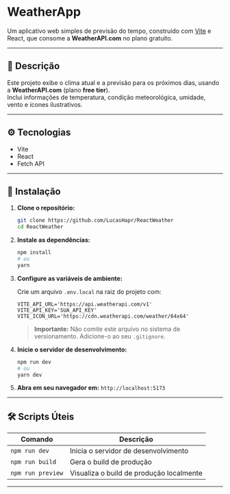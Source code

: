 # WeatherApp

Um aplicativo web simples de previsão do tempo, construído com [Vite](https://vitejs.dev/) e React, que consome a **WeatherAPI.com** no plano gratuito.

---

## 📖 Descrição

Este projeto exibe o clima atual e a previsão para os próximos dias, usando a **WeatherAPI.com** (plano **free tier**).  
Inclui informações de temperatura, condição meteorológica, umidade, vento e ícones ilustrativos.

---

## ⚙️ Tecnologias

- Vite  
- React  
- Fetch API  

---

## 🚀 Instalação

1. **Clone o repositório:**
    ~~~bash
    git clone https://github.com/LucasHapr/ReactWeather
    cd ReactWeather
    ~~~

2. **Instale as dependências:**
    ~~~bash
    npm install
    # ou
    yarn
    ~~~

3. **Configure as variáveis de ambiente:**

    Crie um arquivo `.env.local` na raiz do projeto com:

    ~~~dotenv
    VITE_API_URL='https://api.weatherapi.com/v1'
    VITE_API_KEY='SUA_API_KEY'
    VITE_ICON_URL='https://cdn.weatherapi.com/weather/64x64'
    ~~~

    > **Importante:** Não comite este arquivo no sistema de versionamento. Adicione-o ao seu `.gitignore`.

4. **Inicie o servidor de desenvolvimento:**
    ~~~bash
    npm run dev
    # ou
    yarn dev
    ~~~

5. **Abra em seu navegador em:** `http://localhost:5173`

---

## 🛠️ Scripts Úteis

| Comando           | Descrição                                |
|-------------------|------------------------------------------|
| `npm run dev`     | Inicia o servidor de desenvolvimento     |
| `npm run build`   | Gera o build de produção                 |
| `npm run preview` | Visualiza o build de produção localmente |

---
